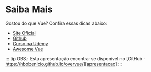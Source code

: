 # Saiba Mais

Gostou do que Vue? Confira essas dicas abaixo:

- [Site Oficial][vue-site-oficial]
- [Github][vue-github]
- [Curso na Udemy][vue-udemy]
- [Awesome Vue][vue-awesome]

::: tip OBS.:
Esta apresentação encontra-se disponível no [GitHub - https://hbobenicio.github.io/overvue/][apresentacao]
:::

[vue-site-oficial]: https://vuejs.org
[vue-github]: https://github.com/vuejs/vue
[vue-udemy]: https://www.udemy.com/vuejs-2-the-complete-guide
[vue-awesome]: https://github.com/vuejs/awesome-vue
[apresentacao]: https://hbobenicio.github.io/overvue/
